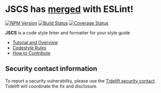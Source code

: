 # JSCS has [merged](https://medium.com/@markelog/jscs-end-of-the-line-bc9bf0b3fdb2#.x0o1xqkk9) with ESLint!

[![NPM Version](https://img.shields.io/npm/v/jscs.svg?style=flat)](https://www.npmjs.com/package/jscs)
[![Build Status](https://travis-ci.org/jscs-dev/node-jscs.svg?branch=master)](https://travis-ci.org/jscs-dev/node-jscs)
[![Coverage Status](https://img.shields.io/coveralls/jscs-dev/node-jscs.svg?style=flat)](https://coveralls.io/r/jscs-dev/node-jscs?branch=master)

**JSCS** is a code style linter and formatter for your style guide

<!-- intro-end -->

* [Tutorial and Overview](http://jscs.info/overview)
* [Codestyle Rules](http://jscs.info/rules)
* [How to Contribute](http://jscs.info/contributing)

## Security contact information

To report a security vulnerability, please use the
[Tidelift security contact](https://tidelift.com/security).
Tidelift will coordinate the fix and disclosure.
